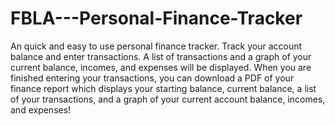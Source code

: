 # FBLA---Personal-Finance-Tracker
An quick and easy to use personal finance tracker. Track your account balance and enter transactions. A list of transactions and a graph of your current balance, incomes, and expenses will be displayed. When you are finished entering your transactions, you can download a PDF of your finance report which displays your starting balance, current balance, a list of your transactions, and a graph of your current account balance, incomes, and expenses!
